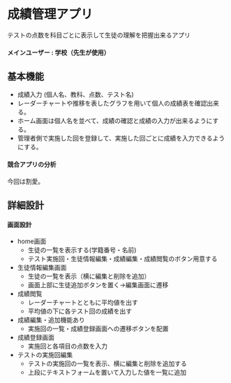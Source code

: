 # 成績管理アプリ
テストの点数を科目ごとに表示して生徒の理解を把握出来るアプリ  
#### メインユーザー : 学校（先生が使用）

## 基本機能
- 成績入力 (個人名、教科、点数、テスト名)
- レーダーチャートや推移を表したグラフを用いて個人の成績表を確認出来る。
- ホーム画面は個人名を並べて、成績の確認と成績の入力が出来るようにする。
- 管理者側で実施した回を登録して、実施した回ごとに成績を入力できるようにする。


#### 競合アプリの分析
今回は割愛。

## 詳細設計

#### 画面設計
- home画面
  - 生徒の一覧を表示する(学籍番号・名前)
  - テスト実施回・生徒情報編集・成績編集・成績閲覧のボタン用意する 
- 生徒情報編集画面
  - 生徒の一覧を表示（横に編集と削除を追加）
  - 画面上部に生徒追加ボタンを置く→編集画面に遷移
- 成績閲覧
  - レーダーチャートとともに平均値を出す
  - 平均値の下に各テスト回の成績を出す
- 成績編集・追加機能あり
  - 実施回の一覧・成績登録画面への遷移ボタンを配置
- 成績登録画面
  - 実施回と各項目の点数を入力
- テストの実施回編集
  - テストの実施回の一覧を表示、横に編集と削除を追加する
  - 上段にテキストフォームを置いて入力した値を一覧に追加

